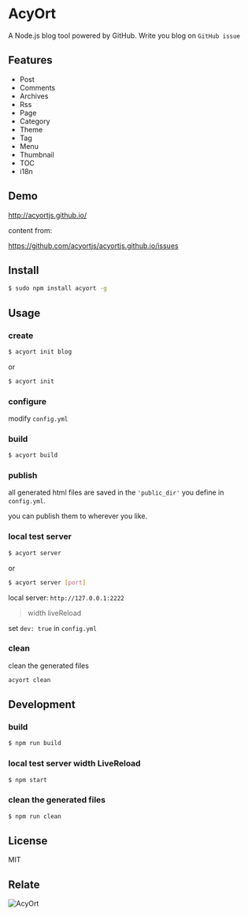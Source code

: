# AcyOrt

A Node.js blog tool powered by GitHub. Write you blog on `GitHub issue`

## Features

- Post 
- Comments
- Archives
- Rss
- Page 
- Category
- Theme
- Tag 
- Menu
- Thumbnail
- TOC
- i18n

## Demo

http://acyortjs.github.io/

content from:
 
https://github.com/acyortjs/acyortjs.github.io/issues

## Install

```bash
$ sudo npm install acyort -g
```

## Usage

### create

```bash
$ acyort init blog
```

or 

```bash
$ acyort init
```

### configure

modify `config.yml`

### build

```bash
$ acyort build
```

### publish

all generated html files are saved in the `'public_dir'` you define in `config.yml`. 

you can publish them to wherever you like.

### local test server

```bash
$ acyort server
```

or

```bash
$ acyort server [port]
```

local server: `http://127.0.0.1:2222`

> width liveReload
          
set `dev: true` in `config.yml`

### clean

clean the generated files

```bash
acyort clean
```

## Development

### build

```bash
$ npm run build
```

### local test server width LiveReload

```bash
$ npm start
```

### clean the generated files

```bash
$ npm run clean
```

## License

MIT

## Relate

![AcyOrt](https://cloud.githubusercontent.com/assets/2193211/23100112/ef8f3da2-f6b2-11e6-8843-108fc87f37f1.jpg)
